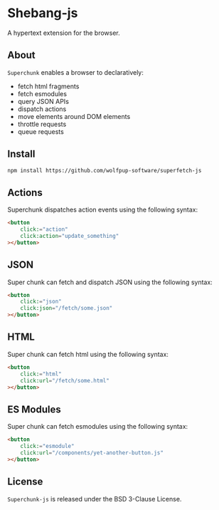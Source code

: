 # Shebang-js

A hypertext extension for the browser.

## About

`Superchunk` enables a browser to declaratively:

- fetch html fragments
- fetch esmodules
- query JSON APIs
- dispatch actions
- move elements around DOM elements
- throttle requests
- queue requests

## Install

```html
npm install https://github.com/wolfpup-software/superfetch-js
```

## Actions

Superchunk dispatches action events using the following syntax:

```html
<button
	click:="action"
	click:action="update_something"
></button>
```

## JSON

Super chunk can fetch and dispatch JSON using the following syntax:

```html
<button
	click:="json"
	click:json="/fetch/some.json"
></button>
```

## HTML

Super chunk can fetch html using the following syntax:

```html
<button
	click:="html"
	click:url="/fetch/some.html"
></button>
```

## ES Modules

Super chunk can fetch esmodules using the following syntax:

```html
<button
	click:="esmodule"
	click:url="/components/yet-another-button.js"
></button>
```

## License

`Superchunk-js` is released under the BSD 3-Clause License.
